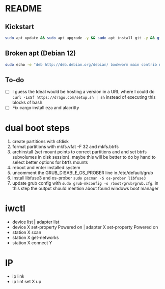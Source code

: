 # README

## Kickstart
```bash
sudo apt update && sudo apt upgrade -y && sudo apt install git -y && git clone https://github.com/PedroDrago/setup.git $HOME/setup && cd $HOME/setup && bash ./main.sh
```

## Broken apt (Debian 12)
```bash
sudo echo -e "deb http://deb.debian.org/debian/ bookworm main contrib non-free-firmware non-free\ndeb-src http://deb.debian.org/debian/ bookworm main contrib non-free-firmware non-free\ndeb http://security.debian.org/debian-security bookworm-security main contrib non-free-firmware non-free\ndeb-src http://security.debian.org/debian-security bookworm-security main contrib non-free-firmware non-free\ndeb http://deb.debian.org/debian/ bookworm-updates main contrib non-free-firmware non-free\ndeb-src http://deb.debian.org/debian/ bookworm-updates main contrib non-free-firmware non-free" > /etc/apt/sources.list && sudo apt update && sudo apt upgrade -y && sudo apt install git -y && git clone https://github.com/PedroDrago/setup.git $HOME/setup && cd $HOME/setup && bash ./main.sh
```

## To-do

- [ ] I guess the Ideal would be hosting a version in a URL where I could do `curl -LsSf https://drago.com/setup.sh | sh` instead of executing this blocks of bash.
- [ ] Fix cargo install eza and alacritty

# dual boot steps
1. create partitions with cfdisk
2. format partitions with mkfs.vfat -F 32 and mkfs.btrfs
3. archinstall (set mount points to correct partitions and and set btrfs subvolumes in disk session). maybe this will be better to do by hand to select better options for btrfs mounts
4. reboot and enter installed system
5. uncomment the GRUB_DISABLE_OS_PROBER line in /etc/default/grub
6. install libfuse3 and os-prober `sudo pacman -S os-prober libfuse3`
7. update grub config with `sudo grub-mkconfig -o /boot/grub/grub.cfg`. in this step the output should mention about found windows boot manager


# iwctl
- device list | adapter list
- device X set-property Powered on | adapter X set-property Powered on 
- station X scan
- station X get-networks
- station X connect Y


# IP
- ip link
- ip lint set X up
